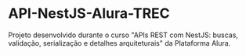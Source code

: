 # API-NestJS-Alura-TREC
Projeto desenvolvido durante o curso "APIs REST com NestJS: buscas, validação, serialização e detalhes arquiteturais" da Plataforma Alura.
